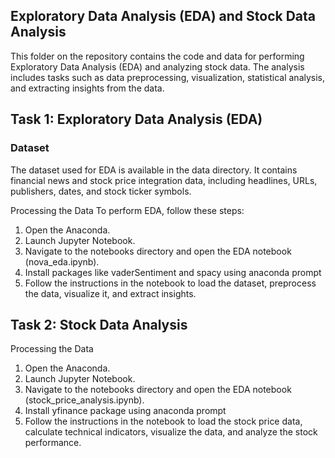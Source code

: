 ## Exploratory Data Analysis (EDA) and Stock Data Analysis
This folder on the repository contains the code and data for performing Exploratory Data Analysis (EDA) and analyzing stock data. The analysis includes tasks such as data preprocessing, visualization, statistical analysis, and extracting insights from the data.
## Task 1: Exploratory Data Analysis (EDA)
### Dataset
The dataset used for EDA is available in the data directory. It contains financial news and stock price integration data, including headlines, URLs, publishers, dates, and stock ticker symbols.

Processing the Data
To perform EDA, follow these steps:

1. Open the Anaconda.
2. Launch Jupyter Notebook.
3. Navigate to the notebooks directory and open the EDA notebook (nova_eda.ipynb).
4. Install packages like vaderSentiment and spacy using anaconda prompt 
5. Follow the instructions in the notebook to load the dataset, preprocess the data, visualize it, and extract insights.

## Task 2: Stock Data Analysis
Processing the Data

1. Open the Anaconda.
2. Launch Jupyter Notebook.
3. Navigate to the notebooks directory and open the EDA notebook (stock_price_analysis.ipynb).
4. Install yfinance package using anaconda prompt 
5. Follow the instructions in the notebook to load the stock price data, calculate technical indicators, visualize the data, and analyze the stock performance.